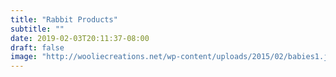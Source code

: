 ```yaml
---
title: "Rabbit Products"
subtitle: ""
date: 2019-02-03T20:11:37-08:00
draft: false
image: "http://wooliecreations.net/wp-content/uploads/2015/02/babies1.jpg"
---
```

